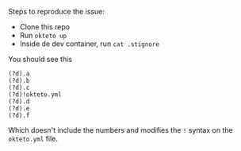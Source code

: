 Steps to reproduce the issue:
- Clone this repo
- Run `okteto up`
- Inside de dev container, run `cat .stignore`

You should see this
```
(?d).a
(?d).b
(?d).c
(?d)!okteto.yml
(?d).d
(?d).e
(?d).f
```

Which doesn't include the numbers and modifies the `!` syntax on the `okteto.yml` file.
